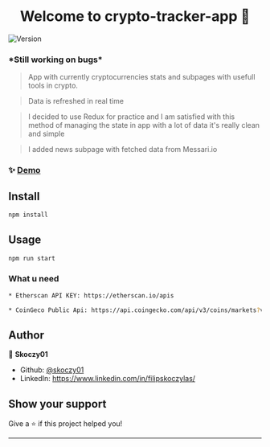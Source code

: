 <h1 align="center">Welcome to crypto-tracker-app 👋</h1>
<p>
  <img alt="Version" src="https://img.shields.io/badge/version-1.1-blue.svg?cacheSeconds=2592000" />
</p>

<h3>*Still working on bugs*</h3>

> App with currently cryptocurrencies stats and subpages with usefull tools in crypto.

> Data is refreshed in real time

> I decided to use Redux for practice and I am satisfied with this method of managing the state in app with a lot of data it's really clean and simple

> I added news subpage with fetched data from Messari.io


### ✨ [Demo](https://cryptocurrencies-tracker-app.netlify.app/) 

## Install

```sh
npm install
```

## Usage

```sh
npm run start
```

### What u need

```sh
* Etherscan API KEY: https://etherscan.io/apis

* CoinGeco Public Api: https://api.coingecko.com/api/v3/coins/markets?vs_currency=usd&order=market_cap_desc&per_page=50&page=1&sparkline=false&price_change_percentage=1h%2C24h%2C7d
```

## Author

👤 **Skoczy01**

- Github: [@skoczy01](https://github.com/skoczy01)
- LinkedIn: https://www.linkedin.com/in/filipskoczylas/

## Show your support

Give a ⭐️ if this project helped you!

---
